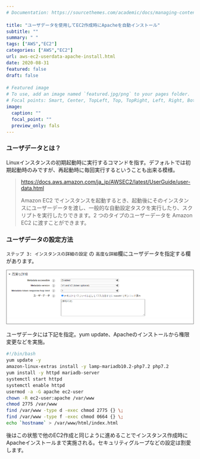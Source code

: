 ```yaml
---
# Documentation: https://sourcethemes.com/academic/docs/managing-content/

title: "ユーザデータを使用してEC2作成時にApacheを自動インストール"
subtitle: ""
summary: " "
tags: ["AWS","EC2"]
categories: ["AWS","EC2"]
url: aws-ec2-userdata-apache-install.html
date: 2020-08-31
featured: false
draft: false

# Featured image
# To use, add an image named `featured.jpg/png` to your pages folder.
# Focal points: Smart, Center, TopLeft, Top, TopRight, Left, Right, BottomLeft, Bottom, BottomRight.
image:
  caption: ""
  focal_point: ""
  preview_only: fals
---
```




### ユーザデータとは？

Linuxインスタンスの初期起動時に実行するコマンドを指す。デフォルトでは初期起動時のみですが、再起動時に毎回実行するということも出来る模様。

> https://docs.aws.amazon.com/ja_jp/AWSEC2/latest/UserGuide/user-data.html
>
> Amazon EC2 でインスタンスを起動するとき、起動後にそのインスタンスにユーザーデータを渡し、一般的な自動設定タスクを実行したり、スクリプトを実行したりできます。2 つのタイプのユーザーデータを Amazon EC2 に渡すことができます。

### ユーザデータの設定方法

`ステップ 3: インスタンスの詳細の設定` の `高度な詳細`欄にユーザデータを指定する欄があります。

![image-20200830172722192](image-20200830172722192.png)

ユーザデータには下記を指定。yum update、Apacheのインストールから権限変更などを実施。

```sh
#!/bin/bash
yum update -y
amazon-linux-extras install -y lamp-mariadb10.2-php7.2 php7.2
yum install -y httpd mariadb-server
systemctl start httpd
systemctl enable httpd
usermod -a -G apache ec2-user
chown -R ec2-user:apache /var/www
chmod 2775 /var/www
find /var/www -type d -exec chmod 2775 {} \;
find /var/www -type f -exec chmod 0664 {} \;
echo `hostname` > /var/www/html/index.html
```

後はこの状態で他のEC2作成と同じように進めることでインスタンス作成時にApacheインストールまで実施される。セキュリティグループなどの設定は割愛します。